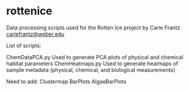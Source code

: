 # rottenice
Data processing scripts used for the Rotten Ice project
by Carie Frantz cariefrantz@weber.edu

List of scripts:

ChemDataPCA.py		Used to generate PCA plots of physical and chemical habitat parameters
ChemHeatmaps.py		Used to generate heatmaps of sample metadata (physical, chemical, and biological measurements)

Need to add:
Clustermap
BarPlots
AlgaeBarPlots
